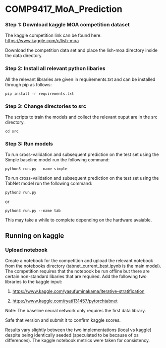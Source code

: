 # COMP9417_MoA_Prediction

### Step 1: Download kaggle MOA competition dataset

The kaggle competition link can be found here: https://www.kaggle.com/c/lish-moa

Download the competition data set and place the lish-moa directory inside the data directory.

### Step 2: Install all relevant python libaries

All the relevant libraries are given in requirements.txt and can be installed through pip as follows:

```console
pip install -r requirements.txt
```

### Step 3: Change directories to src

The scripts to train the models and collect the relevant ouput are in the src directory.

```console
cd src
```

### Step 3: Run models

To run cross-validation and subsequent prediction on the test set using the Simple baseline model run the following command:

```console
python3 run.py --name simple
```

To run cross-validation and subsequent prediction on the test set using the TabNet model run the following command:

```console
python3 run.py
```
or
```console
python3 run.py --name tab
```

This may take a while to complete depending on the hardware avaiable.

## Running on kaggle

### Upload notebook

Create a notebook for the competition and upload the relevant notebook from the notebooks directory (tabnet_current_best.ipynb is the main model). The competition requires that the notebook be run offline but there are certain non-standard libaries that are required. Add the following two libraries to the kaggle input:

1. https://www.kaggle.com/yasufuminakama/iterative-stratification

2. https://www.kaggle.com/ryati131457/pytorchtabnet

Note: The baseline neural network only requires the first data library.

Safe that version and submit it to confirm kaggle scores.


Results vary slightly between the two implementations (local vs kaggle) despite being identically seeded (speculated to be because of os differences). The kaggle notebook metrics were taken for consistency.